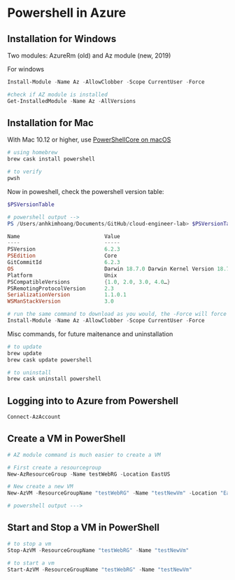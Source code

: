 # Powershell in Azure


## Installation for Windows
Two modules: AzureRm (old) and Az module (new, 2019)  

For windows
```powershell
Install-Module -Name Az -AllowClobber -Scope CurrentUser -Force

#check if AZ module is installed
Get-InstalledModule -Name Az -AllVersions

```

## Installation for Mac

With Mac 10.12 or higher, use [PowerShellCore on macOS](https://docs.microsoft.com/en-us/powershell/scripting/install/installing-powershell-core-on-macos?view=powershell-6)  
```bash
# using homebrew
brew cask install powershell

# to verify
pwsh
```

Now in poweshell, check the powershell version table:  
```powershell
$PSVersionTable

# powershell output -->
PS /Users/anhkimhoang/Documents/GitHub/cloud-engineer-lab> $PSVersionTable

Name                           Value
----                           -----
PSVersion                      6.2.3
PSEdition                      Core
GitCommitId                    6.2.3
OS                             Darwin 18.7.0 Darwin Kernel Version 18.7.0: Tue Aug 20 16:57:14 PDT 2019; root:xnu-4903.271.2~…
Platform                       Unix
PSCompatibleVersions           {1.0, 2.0, 3.0, 4.0…}
PSRemotingProtocolVersion      2.3
SerializationVersion           1.1.0.1
WSManStackVersion              3.0

# run the same command to download as you would, the -Force will force update to the latest version
Install-Module -Name Az -AllowClobber -Scope CurrentUser -Force
```

Misc commands, for future maitenance and uninstallation  
```bash
# to update
brew update
brew cask update powershell

# to uninstall 
brew cask uninstall powershell
```

## Logging into to Azure from Powershell  
```powershell
Connect-AzAccount
``` 

## Create a VM in PowerShell
```powershell
# AZ module command is much easier to create a VM

# First create a resourcegroup
New-AzResourceGroup -Name testWebRG -Location EastUS

# New create a new VM
New-AzVM -ResourceGroupName "testWebRG" -Name "testNewVm" -Location "EastUS" -VirtualNetworkName "newTestVirtualNetwork" -SubnetName "default" -SecurityGroupName "newNSG" -PublicIpAddressName "mytestwebserver" -OpenPorts 80, 443, 3389

# powershell output --->
```

## Start and Stop a VM in PowerShell
```powershell
# to stop a vm
Stop-AzVM -ResourceGroupName "testWebRG" -Name "testNewVm"

# to start a vm
Start-AzVM -ResourceGroupName "testWebRG" -Name "testNewVm"
```
